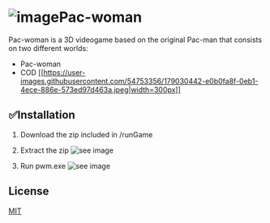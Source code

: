 # ![image](https://user-images.githubusercontent.com/54753356/179028340-3f5baee8-be52-4d59-8f73-4021e8c01f92.png)Pac-woman

Pac-woman is a 3D videogame based on the original Pac-man that consists on two different worlds:
- Pac-woman
- COD
[[https://user-images.githubusercontent.com/54753356/179030442-e0b0fa8f-0eb1-4ece-886e-573ed97d463a.jpeg|width=300px]]

## ✅Installation

1. Download the zip included in /runGame

2. Extract the zip
![see image](https://drive.google.com/file/d/1pE5fnpHgbzNyc_FDjAqvFxOTA6Do6KCT/view?usp=sharing)

3. Run pwm.exe
![see image](https://drive.google.com/file/d/1fa6o6TeKpDtqRIMhcAmkSGwmU9Oj5Hka/view?usp=sharing)

## License
[MIT](https://choosealicense.com/licenses/mit/)
